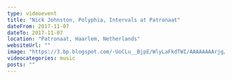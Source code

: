 ```yaml
---
type: videoevent
title: "Nick Johnston, Polyphia, Intervals at Patronaat"
dateFrom: 2017-11-07
dateTo: 2017-11-07
location: "Patronaat, Haarlem, Netherlands"
websiteUrl: ""
image: "https://3.bp.blogspot.com/-UoCLu__BjpE/WlyLaFkdTWI/AAAAAAAArjg/wwjHJlXV6LIfFTAvuQUcnlZRztnk5gjEACKgBGAs/s1600/dsc07131.picasaweb.jpg"
videocategories: music
posts: ""
---
```

